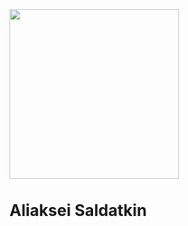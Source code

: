 <img src="https://user-images.githubusercontent.com/97672745/151363029-57c8e2df-32a7-4008-909f-a155370393ca.JPG" width="300" height="300"> 

# Aliaksei Saldatkin

